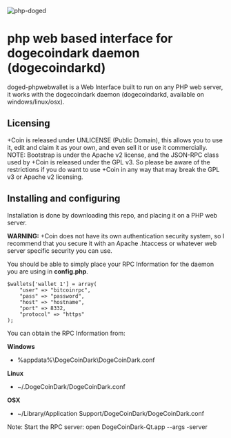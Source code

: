 ![php-doged](http://i.imgur.com/1ZsHcUo.png)
# php web based interface for dogecoindark daemon (dogecoindarkd)

doged-phpwebwallet is a Web Interface built to run on any PHP web server, it works with the dogecoindark daemon (dogecoindarkd, available on windows/linux/osx).


Licensing
---------
+Coin is released under UNLICENSE (Public Domain), this allows
you to use it, edit and claim it as your own, and even sell it
or use it commercially.
NOTE: Bootstrap is under the Apache v2 license, and the JSON-RPC
class used by +Coin is released under the GPL v3. So please be
aware of the restrictions if you do want to use +Coin in any
way that may break the GPL v3 or Apache v2 licensing.

Installing and configuring
-----------

Installation is done by downloading this repo, and placing it on a PHP web server.

**WARNING:** +Coin does not have its own authentication security
system, so I recommend that you secure it with an Apache
.htaccess or whatever web server specific security you can use.


You should be able to simply place your RPC Information for the
daemon you are using in **config.php**.

	$wallets['wallet 1'] = array(
		"user" => "bitcoinrpc",
		"pass" => "password",
		"host" => "hostname",
		"port" => 8332,
		"protocol" => "https"
	);

You can obtain the RPC Information from:

**Windows**

   - %appdata%\DogeCoinDark\DogeCoinDark.conf

**Linux**

   - ~/.DogeCoinDark/DogeCoinDark.conf
   
**OSX**

   - ~/Library/Application Support/DogeCoinDark/DogeCoinDark.conf
   
Note: Start the RPC server: open DogeCoinDark-Qt.app --args -server
